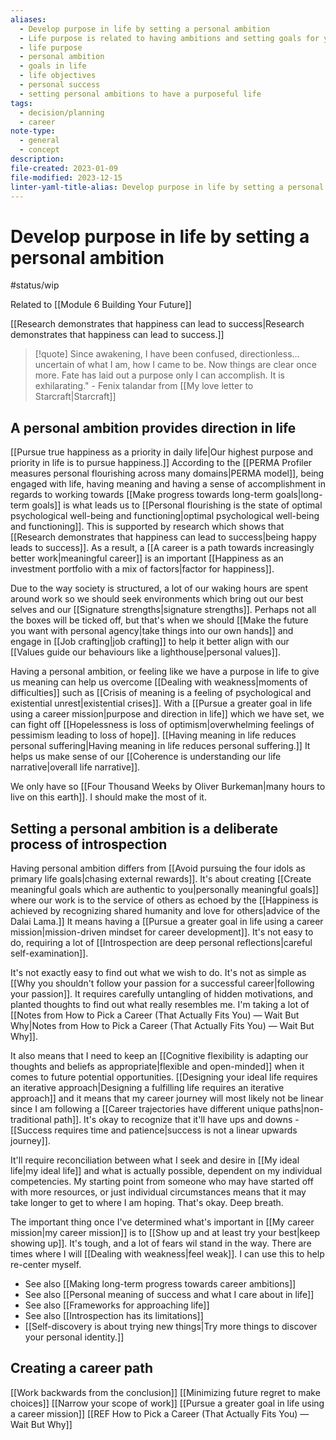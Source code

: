 ```yaml
---
aliases:
  - Develop purpose in life by setting a personal ambition
  - Life purpose is related to having ambitions and setting goals for yourself
  - life purpose
  - personal ambition
  - goals in life
  - life objectives
  - personal success
  - setting personal ambitions to have a purposeful life
tags:
  - decision/planning
  - career
note-type:
  - general
  - concept
description: 
file-created: 2023-01-09
file-modified: 2023-12-15
linter-yaml-title-alias: Develop purpose in life by setting a personal ambition
---
```


# Develop purpose in life by setting a personal ambition

#status/wip

Related to [[Module 6 Building Your Future]]

[[Research demonstrates that happiness can lead to success|Research demonstrates that happiness can lead to success.]]

> [!quote]
> Since awakening, I have been confused, directionless… uncertain of what I am, how I came to be. Now things are clear once more. Fate has laid out a purpose only I can accomplish. It is exhilarating."
> \- Fenix talandar from [[My love letter to Starcraft|Starcraft]]

## A personal ambition provides direction in life

[[Pursue true happiness as a priority in daily life|Our highest purpose and priority in life is to pursue happiness.]]  According to the [[PERMA Profiler measures personal flourishing across many domains|PERMA model]], being engaged with life, having meaning and having a sense of accomplishment in regards to working towards [[Make progress towards long-term goals|long-term goals]] is what leads us to [[Personal flourishing is the state of optimal psychological well-being and functioning|optimal psychological well-being and functioning]]. This is supported by research which shows that [[Research demonstrates that happiness can lead to success|being happy leads to success]]. As a result, a [[A career is a path towards increasingly better work|meaningful career]] is an important [[Happiness as an investment portfolio with a mix of factors|factor for happiness]].

Due to the way society is structured, a lot of our waking hours are spent around work so we should seek environments which bring out our best selves and our [[Signature strengths|signature strengths]]. Perhaps not all the boxes will be ticked off, but that's when we should [[Make the future you want with personal agency|take things into our own hands]] and engage in [[Job crafting|job crafting]] to help it better align with our [[Values guide our behaviours like a lighthouse|personal values]].

Having a personal ambition, or feeling like we have a purpose in life to give us meaning can help us overcome [[Dealing with weakness|moments of difficulties]] such as [[Crisis of meaning is a feeling of psychological and existential unrest|existential crises]]. With a [[Pursue a greater goal in life using a career mission|purpose and direction in life]] which we have set, we can fight off [[Hopelessness is loss of optimism|overwhelming feelings of pessimism leading to loss of hope]]. [[Having meaning in life reduces personal suffering|Having meaning in life reduces personal suffering.]] It helps us make sense of our [[Coherence is understanding our life narrative|overall life narrative]].

We only have so [[Four Thousand Weeks by Oliver Burkeman|many hours to live on this earth]]. I should make the most of it.

## Setting a personal ambition is a deliberate process of introspection

Having personal ambition differs from [[Avoid pursuing the four idols as primary life goals|chasing external rewards]]. It's about creating [[Create meaningful goals which are authentic to you|personally meaningful goals]] where our work is to the service of others as echoed by the [[Happiness is achieved by recognizing shared humanity and love for others|advice of the Dalai Lama.]] It means having a [[Pursue a greater goal in life using a career mission|mission-driven mindset for career development]]. It's not easy to do, requiring a lot of [[Introspection are deep personal reflections|careful self-examination]].

It's not exactly easy to find out what we wish to do. It's not as simple as [[Why you shouldn't follow your passion for a successful career|following your passion]]. It requires carefully untangling of hidden motivations, and planted thoughts to find out what really resembles me. I'm taking a lot of [[Notes from How to Pick a Career (That Actually Fits You) — Wait But Why|Notes from How to Pick a Career (That Actually Fits You) — Wait But Why]].

It also means that I need to keep an [[Cognitive flexibility is adapting our thoughts and beliefs as appropriate|flexible and open-minded]] when it comes to future potential opportunities. [[Designing your ideal life requires an iterative approach|Designing a fulfilling life requires an iterative approach]] and it means that my career journey will most likely not be linear since I am following a [[Career trajectories have different unique paths|non-traditional path]]. It's okay to recognize that it'll have ups and downs - [[Success requires time and patience|success is not a linear upwards journey]].

It'll require reconciliation between what I seek and desire in [[My ideal life|my ideal life]] and what is actually possible, dependent on my individual competencies. My starting point from someone who may have started off with more resources, or just individual circumstances means that it may take longer to get to where I am hoping. That's okay. Deep breath.

The important thing once I've determined what's important in [[My career mission|my career mission]] is to [[Show up and at least try your best|keep showing up]]. It's tough, and a lot of fears wil stand in the way. There are times where I will [[Dealing with weakness|feel weak]]. I can use this to help re-center myself.

- See also [[Making long-term progress towards career ambitions]]
- See also [[Personal meaning of success and what I care about in life]]
- See also [[Frameworks for approaching life]]
- See also [[Introspection has its limitations]]
- [[Self-discovery is about trying new things|Try more things to discover your personal identity.]]

## Creating a career path

[[Work backwards from the conclusion]]
[[Minimizing future regret to make choices]]
[[Narrow your scope of work]]
[[Pursue a greater goal in life using a career mission]]
[[REF How to Pick a Career (That Actually Fits You) — Wait But Why]]
